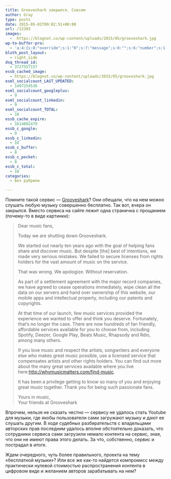```yaml
---
title: Grooveshark закрылся. Совсем
author: Gray
type: posts
date: 2015-05-01T09:02:51+00:00
url: /12383
images:
  -  https://blognot.co/wp-content/uploads/2015/05/grooveshark.jpg
wp-to-buffer-pro:
  - 'a:4:{s:8:"override";s:1:"0";s:7:"message";s:0:"";s:6:"number";s:1:"1";s:16:"alternateMessage";s:0:"";}'
bluth_post_layout:
  - right_side
dsq_thread_id:
  - 3727557157
essb_cached_image:
  - https://blognot.co/wp-content/uploads/2015/05/grooveshark.jpg
esml_socialcount_LAST_UPDATED:
  - 1497254536
esml_socialcount_googleplus:
  - 9
esml_socialcount_linkedin:
  - 9
esml_socialcount_TOTAL:
  - 18
essb_cache_expire:
  - 1614802479
essb_c_google:
  - 9
essb_c_linkedin:
  - 18
essb_c_buffer:
  - 8
essb_c_pocket:
  - 8
essb_c_total:
  - 18
categories:
  - Без рубрики

---
```








Помните такой сервис — <a href="http://grooveshark.com/" target="_blank">Grooveshark</a>? Они обещали, что на нем можно слушать любую музыку совершенно бесплатно. Так вот, вчера он закрылся. Вместо сервиса на сайте лежит одна страничка с прощанием (почему-то в виде картинки):

> Dear music fans,
> 
> Today we are shutting down Grooveshark.
> 
> We started out nearly ten years ago with the goal of helping fans share and discover music. But despite [the] best of intentions, we made very serious mistakes. We failed to secure licenses from rights holders for the vast amount of music on the service.
> 
> That was wrong. We apologize. Without reservation.
> 
> As part of a settlement agreement with the major record companies, we have agreed to cease operations immediately, wipe clean all the data on our servers and hand over ownership of this website, our mobile apps and intellectual property, including our patents and copyrights.
> 
> At that time of our launch, few music services provided the experience we wanted to offer ­and think you deserve. Fortunately, that’s no longer the case. There are now hundreds of fan friendly, affordable services available for you to choose from, including Spotify, Deezer, Google Play, Beats Music, Rhapsody and Rdio, among many others.
> 
> If you love music and respect the artists, songwriters and everyone else who makes great music possible, use a licensed service that compensates artists and other rights holders. You can find out more about the many great services available where you live here:<a class="external" href="http://whymusicmatters.com/find-music" rel="nofollow">http://whymusicmatters.com/find-music</a>.
> 
> It has been a privilege getting to know so many of you and enjoying great music together. Thank you for being such passionate fans.
> 
> Yours in music,  
> Your friends at Grooveshark

Впрочем, нельзя не сказать честно — сервису не удалось стать Youtube для музыки, где якобы пользователи сами загружают музыку и дают ее слушать другим. В ходе судебных разбирательств с владельцами авторских прав последним удалось вполне обстоятельно доказать, что сотрудники сервиса сами загрузили немало контента на сервис, зная, что они не имеют права этого делать. За что, собственно, сервис и пострадал в итоге.

Ждем очередного, чуть более правильного, проекта на тему &#171;бесплатной музыки&#187;? Или все же как-то найдется компромисс между практически нулевой стоимостью распространения контента в цифровом виде и желанием авторов зарабатывать на нем?